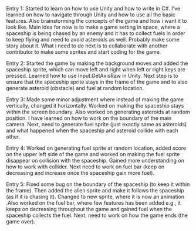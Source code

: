Entry 1:
Started to learn on how to use Unity and how to write in C#. I've learned on how to navigate through Unity and how to use all the basic features.
Also brainstorming the concepts of the game and how i want it to look like. Main idea for now is to make a game setting in space, where a spaceship is being
chased by an enemy and it has to collect fuels in order to keep flying and need to avoid asteroids as well. Probably make some story about it. What i need to
do next is to collaborate with another contributor to make some sprites and start coding for the game.

Entry 2:
Started the game by making the background moves and added the spaceship sprite, which can move left and right when left or right keys are pressed. Learned how to use Input.GetAxisRaw in Unity. Next step is to ensure that the spaceship sprite stays in the frame of the game and to also generate asteroid (obstacle) and fuel at random location.

Entry 3:
Made some minor adjustment where instead of making the game vertically, changed it horizontally. Worked on making the spaceship stays within the screen boundary. Also worked on generating asteroids at random position. I have learned on how to work on the boundary of the main camera. Next, need to generate fuel sprite (just exactly same as asteroids) and what happened when the spaceship and asteroid collide with each other.

Entry 4:
Worked on generating fuel sprite at random location, added score on the upper left side of the game and worked on making the fuel sprite disappear on collision with the spaceship. Gained more understanding on how to work with collider. Next need to work on fuel bar (keep on decreasing and increase once the spaceship gain more fuel).

Entry 5:
Fixed some bug on the boundary of the spaceship (to keep it within the frame). Then added the alien sprite and make it follows the spaceship (as if it is chasing it). Changed to new sprite, where it is now an animation .Also worked on the fuel bar, where few features has been added e.g., it keeps on decreasing throughout the game and gained fuel when the spaceship collects the fuel. Next, need to work on how the game ends (the game over).

